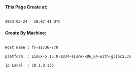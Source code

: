 
   
#### This Page Create at:

```bash

2023-03-24 - 10:07:41 UTC

```

#### Create By Machine:

```bash

Host Name : fv-az736-770

platform  : Linux-5.15.0-1034-azure-x86_64-with-glibc2.35

Ip Local  : 10.1.0.136

```

